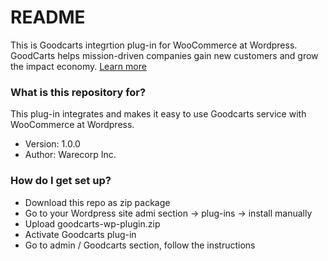 # README #

This is Goodcarts integrtion plug-in for WooCommerce at Wordpress.
GoodCarts helps mission-driven companies gain new customers and grow the impact economy.​​​
[Learn more](https://https://goodcarts.co)

### What is this repository for? ###

This plug-in integrates and makes it easy to use Goodcarts service with WooCommerce at Wordpress.

* Version: 1.0.0
* Author: Warecorp Inc.

### How do I get set up? ###

* Download this repo as zip package 
* Go to your Wordpress site admi section -> plug-ins -> install manually
* Upload goodcarts-wp-plugin.zip 
* Activate Goodcarts plug-in
* Go to admin / Goodcarts section, follow the instructions
